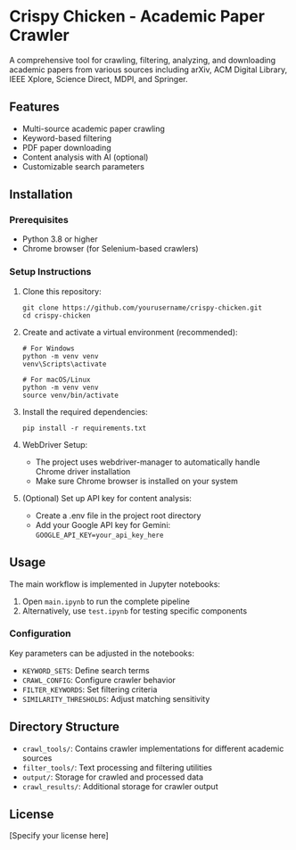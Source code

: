 # Crispy Chicken - Academic Paper Crawler

A comprehensive tool for crawling, filtering, analyzing, and downloading academic papers from various sources including arXiv, ACM Digital Library, IEEE Xplore, Science Direct, MDPI, and Springer.

## Features

- Multi-source academic paper crawling
- Keyword-based filtering
- PDF paper downloading
- Content analysis with AI (optional)
- Customizable search parameters

## Installation

### Prerequisites

- Python 3.8 or higher
- Chrome browser (for Selenium-based crawlers)

### Setup Instructions

1. Clone this repository:
   ```
   git clone https://github.com/yourusername/crispy-chicken.git
   cd crispy-chicken
   ```

2. Create and activate a virtual environment (recommended):
   ```
   # For Windows
   python -m venv venv
   venv\Scripts\activate

   # For macOS/Linux
   python -m venv venv
   source venv/bin/activate
   ```

3. Install the required dependencies:
   ```
   pip install -r requirements.txt
   ```

4. WebDriver Setup:
   - The project uses webdriver-manager to automatically handle Chrome driver installation
   - Make sure Chrome browser is installed on your system

5. (Optional) Set up API key for content analysis:
   - Create a .env file in the project root directory
   - Add your Google API key for Gemini: `GOOGLE_API_KEY=your_api_key_here`

## Usage

The main workflow is implemented in Jupyter notebooks:

1. Open `main.ipynb` to run the complete pipeline
2. Alternatively, use `test.ipynb` for testing specific components

### Configuration

Key parameters can be adjusted in the notebooks:

- `KEYWORD_SETS`: Define search terms
- `CRAWL_CONFIG`: Configure crawler behavior
- `FILTER_KEYWORDS`: Set filtering criteria
- `SIMILARITY_THRESHOLDS`: Adjust matching sensitivity

## Directory Structure

- `crawl_tools/`: Contains crawler implementations for different academic sources
- `filter_tools/`: Text processing and filtering utilities
- `output/`: Storage for crawled and processed data
- `crawl_results/`: Additional storage for crawler output

## License

[Specify your license here]